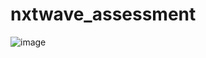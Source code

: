 # nxtwave_assessment

![image](https://github.com/user-attachments/assets/e2fb0b04-4e1e-49e4-a64d-e4d15f80350a)

